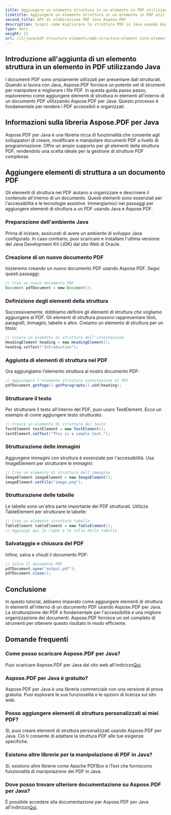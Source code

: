 ```yaml
---
title: Aggiungere un elemento struttura in un elemento in PDF utilizzando Java
linktitle: Aggiungere un elemento struttura in un elemento in PDF utilizzando Java
second_title: API di elaborazione PDF Java Aspose.PDF
description: Scopri come migliorare la struttura PDF in Java usando Aspose.PDF per Java. Questa guida passo passo riguarda l'aggiunta di elementi di struttura per PDF accessibili e organizzati.
type: docs
weight: 11
url: /it/java/pdf-structure-elements/add-structure-element-into-element-in-pdf-using-java/
---
```


## Introduzione all'aggiunta di un elemento struttura in un elemento in PDF utilizzando Java

I documenti PDF sono ampiamente utilizzati per presentare dati strutturati. Quando si lavora con Java, Aspose.PDF fornisce un potente set di strumenti per manipolare e migliorare i file PDF. In questa guida passo passo, esploreremo come aggiungere elementi di struttura in elementi all'interno di un documento PDF utilizzando Aspose.PDF per Java. Questo processo è fondamentale per rendere i PDF accessibili e organizzati.

## Informazioni sulla libreria Aspose.PDF per Java

Aspose.PDF per Java è una libreria ricca di funzionalità che consente agli sviluppatori di creare, modificare e manipolare documenti PDF a livello di programmazione. Offre un ampio supporto per gli elementi della struttura PDF, rendendolo una scelta ideale per la gestione di strutture PDF complesse.

## Aggiungere elementi di struttura a un documento PDF

Gli elementi di struttura nei PDF aiutano a organizzare e descrivere il contenuto all'interno di un documento. Questi elementi sono essenziali per l'accessibilità e le tecnologie assistive. Immergiamoci nei passaggi per aggiungere elementi di struttura a un PDF usando Java e Aspose.PDF.

### Preparazione dell'ambiente Java

Prima di iniziare, assicurati di avere un ambiente di sviluppo Java configurato. In caso contrario, puoi scaricare e installare l'ultima versione del Java Development Kit (JDK) dal sito Web di Oracle.

### Creazione di un nuovo documento PDF

Inizieremo creando un nuovo documento PDF usando Aspose.PDF. Segui questi passaggi:

```java
// Crea un nuovo documento PDF
Document pdfDocument = new Document();
```

### Definizione degli elementi della struttura

Successivamente, dobbiamo definire gli elementi di struttura che vogliamo aggiungere al PDF. Gli elementi di struttura possono rappresentare titoli, paragrafi, immagini, tabelle e altro. Creiamo un elemento di struttura per un titolo:

```java
// Creare un elemento di struttura dell'intestazione
HeadingElement heading = new HeadingElement();
heading.setText("Introduction");
```

### Aggiunta di elementi di struttura nel PDF

Ora aggiungiamo l'elemento struttura al nostro documento PDF:

```java
// Aggiungere l'elemento struttura intestazione al PDF
pdfDocument.getPage().getParagraphs().add(heading);
```

### Strutturare il testo

Per strutturare il testo all'interno del PDF, puoi usare TextElement. Ecco un esempio di come aggiungere testo strutturato:

```java
// Creare un elemento di struttura del testo
TextElement textElement = new TextElement();
textElement.setText("This is a sample text.");
```

### Strutturazione delle immagini

Aggiungere immagini con struttura è essenziale per l'accessibilità. Usa ImageElement per strutturare le immagini:

```java
// Crea un elemento di struttura dell'immagine
ImageElement imageElement = new ImageElement();
imageElement.setFile("image.png");
```

### Strutturazione delle tabelle

Le tabelle sono un'altra parte importante dei PDF strutturati. Utilizza TableElement per strutturare le tabelle:

```java
// Crea un elemento struttura tabella
TableElement tableElement = new TableElement();
// Aggiungi qui le righe e le celle della tabella
```

### Salvataggio e chiusura del PDF

Infine, salva e chiudi il documento PDF:

```java
// Salva il documento PDF
pdfDocument.save("output.pdf");
pdfDocument.close();
```

## Conclusione

In questo tutorial, abbiamo imparato come aggiungere elementi di struttura in elementi all'interno di un documento PDF usando Aspose.PDF per Java. La strutturazione dei PDF è fondamentale per l'accessibilità e una migliore organizzazione dei documenti. Aspose.PDF fornisce un set completo di strumenti per ottenere questo risultato in modo efficiente.

## Domande frequenti

### Come posso scaricare Aspose.PDF per Java?

 Puoi scaricare Aspose.PDF per Java dal sito web all'indirizzo[Qui](https://releases.aspose.com/pdf/java/).

### Aspose.PDF per Java è gratuito?

Aspose.PDF per Java è una libreria commerciale con una versione di prova gratuita. Puoi esplorare le sue funzionalità e le opzioni di licenza sul sito web.

### Posso aggiungere elementi di struttura personalizzati ai miei PDF?

Sì, puoi creare elementi di struttura personalizzati usando Aspose.PDF per Java. Ciò ti consente di adattare la struttura PDF alle tue esigenze specifiche.

### Esistono altre librerie per la manipolazione di PDF in Java?

Sì, esistono altre librerie come Apache PDFBox e iText che forniscono funzionalità di manipolazione dei PDF in Java.

### Dove posso trovare ulteriore documentazione su Aspose.PDF per Java?

 È possibile accedere alla documentazione per Aspose.PDF per Java all'indirizzo[Qui](https://reference.aspose.com/pdf/java/).